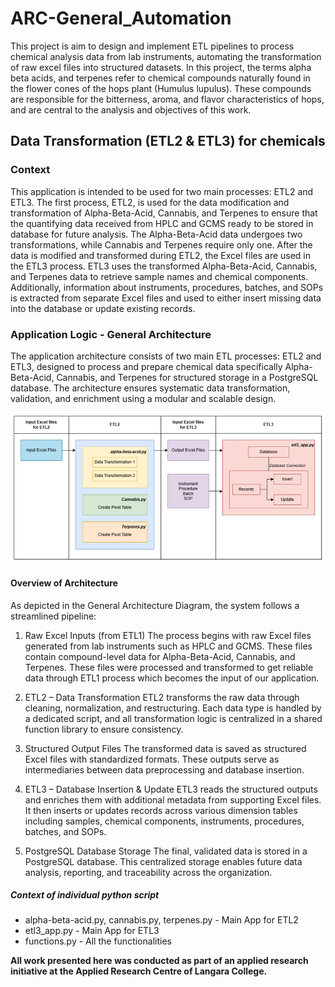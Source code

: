 # ARC-General_Automation

This project is aim to design and implement ETL pipelines to process chemical analysis data from lab instruments, automating the transformation of raw excel files into structured datasets. In this project, the terms alpha beta acids, and terpenes refer to chemical compounds naturally found in the flower cones of the hops plant (Humulus lupulus). These compounds are responsible for the bitterness, aroma, and flavor characteristics of hops, and are central to the analysis and objectives of this work.

## Data Transformation (ETL2 & ETL3) for chemicals

### Context

This application is intended to be used for two main processes: ETL2 and ETL3. The first process, ETL2, is used for the data modification and transformation of Alpha-Beta-Acid, Cannabis, and Terpenes to ensure that the quantifying data received from HPLC and GCMS ready to be stored in database for future analysis. The Alpha-Beta-Acid data undergoes two transformations, while Cannabis and Terpenes require only one.
After the data is modified and transformed during ETL2, the Excel files are used in the ETL3 process. ETL3 uses the transformed Alpha-Beta-Acid, Cannabis, and Terpenes data to retrieve sample names and chemical components. Additionally, information about instruments, procedures, batches, and SOPs is extracted from separate Excel files and used to either insert missing data into the database or update existing records.

### Application Logic - General Architecture

The application architecture consists of two main ETL processes: ETL2 and ETL3, designed to process and prepare chemical data specifically Alpha-Beta-Acid, Cannabis, and Terpenes for structured storage in a PostgreSQL database. The architecture ensures systematic data transformation, validation, and enrichment using a modular and scalable design.

![General Architecture](image.png)

#### Overview of Architecture

As depicted in the General Architecture Diagram, the system follows a streamlined pipeline:

1.	Raw Excel Inputs (from ETL1)
The process begins with raw Excel files generated from lab instruments such as HPLC and GCMS. These files contain compound-level data for Alpha-Beta-Acid, Cannabis, and Terpenes. These files were processed and transformed to get reliable data through ETL1 process which becomes the input of our application.

2.	ETL2 – Data Transformation
ETL2 transforms the raw data through cleaning, normalization, and restructuring. Each data type is handled by a dedicated script, and all transformation logic is centralized in a shared function library to ensure consistency.

3.	Structured Output Files
The transformed data is saved as structured Excel files with standardized formats. These outputs serve as intermediaries between data preprocessing and database insertion.

4.	ETL3 – Database Insertion & Update
ETL3 reads the structured outputs and enriches them with additional metadata from supporting Excel files. It then inserts or updates records across various dimension tables including samples, chemical components, instruments, procedures, batches, and SOPs.

5.	PostgreSQL Database Storage
The final, validated data is stored in a PostgreSQL database. This centralized storage enables future data analysis, reporting, and traceability across the organization.

##### Context of individual python script

* alpha-beta-acid.py, cannabis.py, terpenes.py - Main App for ETL2
* etl3_app.py - Main App for ETL3
* functions.py - All the functionalities

**All work presented here was conducted as part of an applied research initiative at the Applied Research Centre of Langara College.**